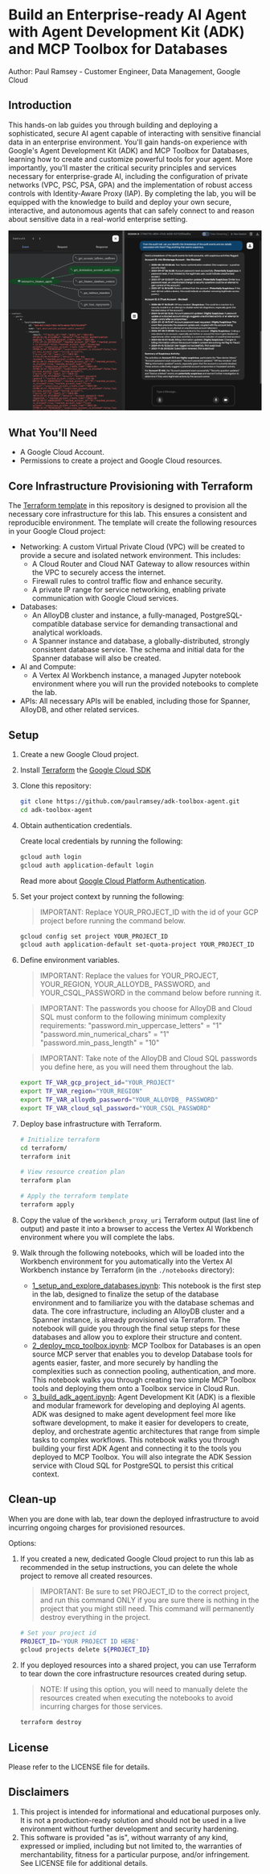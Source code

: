 # Build an Enterprise-ready AI Agent with Agent Development Kit (ADK) and MCP Toolbox for Databases
Author: Paul Ramsey - Customer Engineer, Data Management, Google Cloud

## Introduction

This hands-on lab guides you through building and deploying a sophisticated, secure AI agent capable of interacting with sensitive financial data in an enterprise environment. You'll gain hands-on experience with Google's Agent Development Kit (ADK) and MCP Toolbox for Databases, learning how to create and customize powerful tools for your agent. More importantly, you'll master the critical security principles and services necessary for enterprise-grade AI, including the configuration of private networks (VPC, PSC, PSA, GPA) and the implementation of robust access controls with Identity-Aware Proxy (IAP). By completing the lab, you will be equipped with the knowledge to build and deploy your own secure, interactive, and autonomous agents that can safely connect to and reason about sensitive data in a real-world enterprise setting.

![ADK Agent with MCP Toolbox](./notebooks/img/adk-ui/scenario_3.png)

## What You'll Need

* A Google Cloud Account.
* Permissions to create a project and Google Cloud resources.

## Core Infrastructure Provisioning with Terraform

The [Terraform template](./terraform/main.tf) in this repository is designed to provision all the necessary core infrastructure for this lab. This ensures a consistent and reproducible environment. The template will create the following resources in your Google Cloud project:

* Networking: A custom Virtual Private Cloud (VPC) will be created to provide a secure and isolated network environment. This includes:
    * A Cloud Router and Cloud NAT Gateway to allow resources within the VPC to securely access the internet.
    * Firewall rules to control traffic flow and enhance security.
    * A private IP range for service networking, enabling private communication with Google Cloud services.
* Databases:
    * An AlloyDB cluster and instance, a fully-managed, PostgreSQL-compatible database service for demanding transactional and analytical workloads.
    * A Spanner instance and database, a globally-distributed, strongly consistent database service. The schema and initial data for the Spanner database will also be created.
* AI and Compute:
    * A Vertex AI Workbench instance, a managed Jupyter notebook environment where you will run the provided notebooks to complete the lab.
* APIs: All necessary APIs will be enabled, including those for Spanner, AlloyDB, and other related services.

## Setup

1. Create a new Google Cloud project.

1. Install [Terraform](https://developer.hashicorp.com/terraform/tutorials/aws-get-started/install-cli) the [Google Cloud SDK](https://cloud.google.com/sdk/docs/install)

1. Clone this repository:

    ``` bash
    git clone https://github.com/paulramsey/adk-toolbox-agent.git
    cd adk-toolbox-agent
    ```

1. Obtain authentication credentials.

    Create local credentials by running the following:

    ``` bash
    gcloud auth login
    gcloud auth application-default login
    ```

    Read more about [Google Cloud Platform Authentication](https://cloud.google.com/docs/authentication).

1. Set your project context by running the following:

    > IMPORTANT: Replace YOUR_PROJECT_ID with the id of your GCP project before running the command below.

    ``` bash
    gcloud config set project YOUR_PROJECT_ID
    gcloud auth application-default set-quota-project YOUR_PROJECT_ID
    ```

1. Define environment variables. 
    > IMPORTANT: Replace the values for YOUR_PROJECT, YOUR_REGION, YOUR_ALLOYDB_ PASSWORD, and YOUR_CSQL_PASSWORD in the command below before running it.

    > IMPORTANT: The passwords you choose for AlloyDB and Cloud SQL must conform to the following minimum complexity requirements: 
        "password.min_uppercase_letters"             = "1"
        "password.min_numerical_chars"               = "1"
        "password.min_pass_length"                   = "10"

    > IMPORTANT: Take note of the AlloyDB and Cloud SQL passwords you define here, as you will need them throughout the lab.

    ``` bash
    export TF_VAR_gcp_project_id="YOUR_PROJECT"
    export TF_VAR_region="YOUR_REGION"
    export TF_VAR_alloydb_password="YOUR_ALLOYDB_ PASSWORD"
    export TF_VAR_cloud_sql_password="YOUR_CSQL_PASSWORD"
    ```

1. Deploy base infrastructure with Terraform.

    ``` bash
    # Initialize terraform
    cd terraform/
    terraform init
    ```

    ``` bash
    # View resource creation plan
    terraform plan
    ```

    ``` bash
    # Apply the terraform template
    terraform apply
    ```

1. Copy the value of the `workbench_proxy_uri` Terraform output (last line of output) and paste it into a browser to access the Vertex AI Workbench environment where you will complete the labs.

1. Walk through the following notebooks, which will be loaded into the Workbench environment for you automatically into the Vertex AI Workbench instance by Terraform (in the `./notebooks` directory):

    - [1_setup_and_explore_databases.ipynb](./notebooks/1_setup_and_explore_databases.ipynb): This notebook is the first step in the lab, designed to finalize the setup of the database environment and to familiarize you with the database schemas and data. The core infrastructure, including an AlloyDB cluster and a Spanner instance, is already provisioned via Terraform. The notebook will guide you through the final setup steps for these databases and allow you to explore their structure and content.
    - [2_deploy_mcp_toolbox.ipynb](./notebooks/2_deploy_mcp_toolbox.ipynb): MCP Toolbox for Databases is an open source MCP server that enables you to develop Database tools for agents easier, faster, and more securely by handling the complexities such as connection pooling, authentication, and more. This notebook walks you through creating two simple MCP Toolbox tools and deploying them onto a Toolbox service in Cloud Run.
    - [3_build_adk_agent.ipynb](./notebooks/3_build_adk_agent.ipynb): Agent Development Kit (ADK) is a flexible and modular framework for developing and deploying AI agents. ADK was designed to make agent development feel more like software development, to make it easier for developers to create, deploy, and orchestrate agentic architectures that range from simple tasks to complex workflows. This notebook walks you through building your first ADK Agent and connecting it to the tools you deployed to MCP Toolbox. You will also integrate the ADK Session service with Cloud SQL for PostgreSQL to persist this critical context.
  

## Clean-up

When you are done with lab, tear down the deployed infrastructure to avoid incurring ongoing charges for provisioned resources.

Options:

1. If you created a new, dedicated Google Cloud project to run this lab as recommended in the setup instructions, you can delete the whole project to remove all created resources.

    > IMPORTANT: Be sure to set PROJECT_ID to the correct project, and run this command ONLY if you are sure there is nothing in the project that you might still need. This command will permanently destroy everything in the project.

    ``` bash
    # Set your project id
    PROJECT_ID='YOUR PROJECT ID HERE'
    gcloud projects delete ${PROJECT_ID}
    ```

1. If you deployed resources into a shared project, you can use Terraform to tear down the core infrastructure resources created during setup.

    > NOTE: If using this option, you will need to manually delete the resources created when executing the notebooks to avoid incurring charges for those services.

    ``` bash
    terraform destroy 
    ```


## License

Please refer to the LICENSE file for details.

## Disclaimers

1. This project is intended for informational and educational purposes only. It is not a production-ready solution and should not be used in a live environment without further development and security hardening.
1. This software is provided "as is", without warranty of any kind, expressed or implied, including but not limited to, the warranties of merchantability, fitness for a particular purpose, and/or infringement. See LICENSE file for additional details.